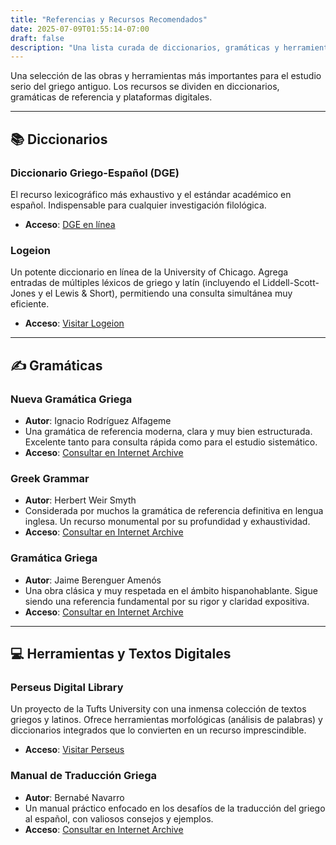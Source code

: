 ```yaml
---
title: "Referencias y Recursos Recomendados"
date: 2025-07-09T01:55:14-07:00
draft: false
description: "Una lista curada de diccionarios, gramáticas y herramientas en línea para el estudio del griego antiguo, tanto en español como en inglés."
---
```


Una selección de las obras y herramientas más importantes para el estudio serio del griego antiguo. Los recursos se dividen en diccionarios, gramáticas de referencia y plataformas digitales.

---

## 📚 Diccionarios

### Diccionario Griego-Español (DGE)
El recurso lexicográfico más exhaustivo y el estándar académico en español. Indispensable para cualquier investigación filológica.
- **Acceso**: [DGE en línea](https://dge.cchs.csic.es/new/)

### Logeion
Un potente diccionario en línea de la University of Chicago. Agrega entradas de múltiples léxicos de griego y latín (incluyendo el Liddell-Scott-Jones y el Lewis & Short), permitiendo una consulta simultánea muy eficiente.
- **Acceso**: [Visitar Logeion](https://logeion.uchicago.edu/)

---

## ✍️ Gramáticas

### Nueva Gramática Griega
- **Autor**: Ignacio Rodríguez Alfageme
- Una gramática de referencia moderna, clara y muy bien estructurada. Excelente tanto para consulta rápida como para el estudio sistemático.
- **Acceso**: [Consultar en Internet Archive](https://archive.org/details/ignacio-r.-alfageme-nueva-gramatica-griega)

### Greek Grammar
- **Autor**: Herbert Weir Smyth
- Considerada por muchos la gramática de referencia definitiva en lengua inglesa. Un recurso monumental por su profundidad y exhaustividad.
- **Acceso**: [Consultar en Internet Archive](https://archive.org/details/greekgrammar0000smyt/mode/2up)

### Gramática Griega
- **Autor**: Jaime Berenguer Amenós
- Una obra clásica y muy respetada en el ámbito hispanohablante. Sigue siendo una referencia fundamental por su rigor y claridad expositiva.
- **Acceso**: [Consultar en Internet Archive](https://archive.org/details/jaime-berenguer-amenos-gramatica-griega/mode/2up)

---

## 💻 Herramientas y Textos Digitales

### Perseus Digital Library
Un proyecto de la Tufts University con una inmensa colección de textos griegos y latinos. Ofrece herramientas morfológicas (análisis de palabras) y diccionarios integrados que lo convierten en un recurso imprescindible.
- **Acceso**: [Visitar Perseus](http://www.perseus.tufts.edu/hopper/)

### Manual de Traducción Griega
- **Autor**: Bernabé Navarro
- Un manual práctico enfocado en los desafíos de la traducción del griego al español, con valiosos consejos y ejemplos.
- **Acceso**: [Consultar en Internet Archive](https://archive.org/details/bnavarro-manual-de-traduccion-griega-2019/mode/2up)